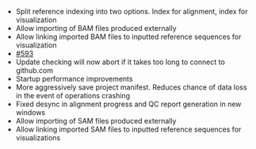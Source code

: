* Split reference indexing into two options. Index for alignment, index for visualization
* Allow importing of BAM files produced externally
* Allow linking imported BAM files to inputted reference sequences for visualization
* [#593](https://github.com/chgibb/PHAT/issues/593)
* Update checking will now abort if it takes too long to connect to github.com
* Startup performance improvements
* More aggressively save project manifest. Reduces chance of data loss in the event of operations crashing
* Fixed desync in alignment progress and QC report generation in new windows
* Allow importing of SAM files produced externally
* Allow linking imported SAM files to inputted reference sequences for visualizations